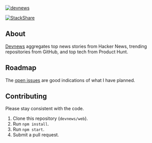 [![devnews](https://devne.ws/logo.svg)](https://devne.ws/)

[![StackShare](http://img.shields.io/badge/tech-stack-0690fa.svg?style=flat)](http://stackshare.io/sunnysingh/devnews)

## About

[Devnews](https://devne.ws/) aggregates top news stories from Hacker News, trending repositories from GitHub, and top tech from Product Hunt.

## Roadmap

The [open issues](https://github.com/devnews/web/issues) are good indications of what I have planned.

## Contributing

Please stay consistent with the code.

1. Clone this repository (`devnews/web`).
2. Run `npm install`.
3. Run `npm start`.
4. Submit a pull request.
